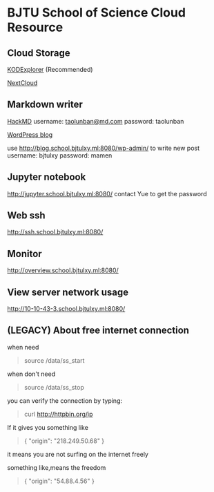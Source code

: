  

# BJTU School of Science Cloud Resource

 

## Cloud Storage


[KODExplorer](/KODExplorer/)  (Recommended)

[NextCloud](/nextcloud/index.php/login)


## Markdown writer
[HackMD](http://md.school.bjtulxy.ml:8080/)
username: taolunban@md.com
password: taolunban 

[WordPress blog](http://blog.school.bjtulxy.ml:8080/)

use http://blog.school.bjtulxy.ml:8080/wp-admin/ to write new post
username: bjtulxy
password: mamen

## Jupyter notebook

http://jupyter.school.bjtulxy.ml:8080/
contact Yue to get the password

## Web ssh

http://ssh.school.bjtulxy.ml:8080/

## Monitor

http://overview.school.bjtulxy.ml:8080/

## View server network usage

http://10-10-43-3.school.bjtulxy.ml:8080/

## (LEGACY) About  free internet connection 

when need

>  source /data/ss_start

when don't need

> source /data/ss_stop

you can verify the connection by typing:

> curl http://httpbin.org/ip

If it gives you something like

> {
>   "origin": "218.249.50.68"
> }

it means you are not surfing on the internet  freely

something like,means the freedom

>  {
>   "origin": "54.88.4.56"
> }



